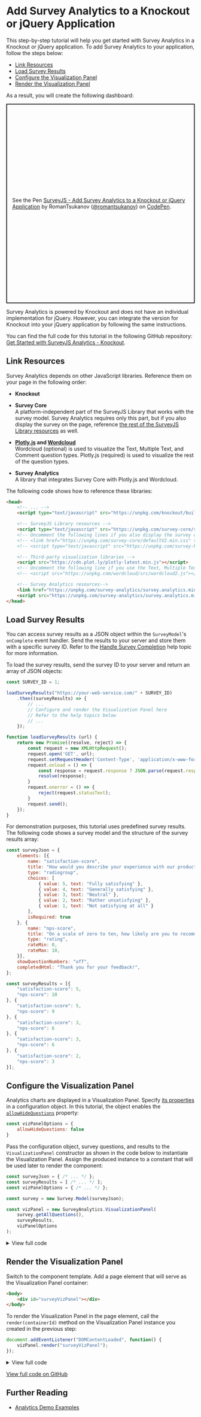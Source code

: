 # Add Survey Analytics to a Knockout or jQuery Application

This step-by-step tutorial will help you get started with Survey Analytics in a Knockout or jQuery application. To add Survey Analytics to your application, follow the steps below:

- [Link Resources](#link-resources)
- [Load Survey Results](#load-survey-results)
- [Configure the Visualization Panel](#configure-the-visualization-panel)
- [Render the Visualization Panel](#render-the-visualization-panel)

As a result, you will create the following dashboard:

<p class="codepen" data-height="532.7999572753906" data-default-tab="js,result" data-slug-hash="vYdmvgz" data-user="romantsukanov" style="height: 532.7999572753906px; box-sizing: border-box; display: flex; align-items: center; justify-content: center; border: 2px solid; margin: 1em 0; padding: 1em;">
  <span>See the Pen <a href="https://codepen.io/romantsukanov/pen/vYdmvgz">
  SurveyJS - Add Survey Analytics to a Knockout or jQuery Application</a> by RomanTsukanov (<a href="https://codepen.io/romantsukanov">@romantsukanov</a>)
  on <a href="https://codepen.io">CodePen</a>.</span>
</p>
<script async src="https://cpwebassets.codepen.io/assets/embed/ei.js"></script>

Survey Analytics is powered by Knockout and does not have an individual implementation for jQuery. However, you can integrate the version for Knockout into your jQuery application by following the same instructions.

You can find the full code for this tutorial in the following GitHub repository: <a href="https://github.com/surveyjs/code-examples/tree/main/get-started-analytics/knockout" target="_blank">Get Started with SurveyJS Analytics - Knockout</a>.

## Link Resources

Survey Analytics depends on other JavaScript libraries. Reference them on your page in the following order:

- **Knockout**

- **Survey Core**       
A platform-independent part of the SurveyJS Library that works with the survey model. Survey Analytics requires only this part, but if you also display the survey on the page, reference [the rest of the SurveyJS Library resources](/Documentation/Library?id=get-started-knockout#link-surveyjs-resources) as well.

- **<a href="https://github.com/plotly/plotly.js#readme" target="_blank">Plotly.js</a> and <a href="https://github.com/timdream/wordcloud2.js#readme" target="_blank">Wordcloud</a>**       
Wordcloud (optional) is used to visualize the Text, Multiple Text, and Comment question types. Plotly.js (required) is used to visualize the rest of the question types.

- **Survey Analytics**      
A library that integrates Survey Core with Plotly.js and Wordcloud.

The following code shows how to reference these libraries:

```html
<head>
    <!-- ... -->
    <script type="text/javascript" src="https://unpkg.com/knockout/build/output/knockout-latest.js"></script>

    <!-- SurveyJS Library resources -->
    <script type="text/javascript" src="https://unpkg.com/survey-core/survey.core.min.js"></script>
    <!-- Uncomment the following lines if you also display the survey on the page -->
    <!-- <link href="https://unpkg.com/survey-core/defaultV2.min.css" type="text/css" rel="stylesheet"> -->
    <!-- <script type="text/javascript" src="https://unpkg.com/survey-knockout-ui/survey-knockout-ui.min.js"></script> -->

    <!-- Third-party visualization libraries -->
    <script src="https://cdn.plot.ly/plotly-latest.min.js"></script>
    <!-- Uncomment the following line if you use the Text, Multiple Text, or Comment question types in your surveys -->
    <!-- <script src="https://unpkg.com/wordcloud/src/wordcloud2.js"></script> -->

    <!-- Survey Analytics resources-->
    <link href="https://unpkg.com/survey-analytics/survey.analytics.min.css" rel="stylesheet">
    <script src="https://unpkg.com/survey-analytics/survey.analytics.min.js"></script>
</head>
```

## Load Survey Results

You can access survey results as a JSON object within the `SurveyModel`'s `onComplete` event handler. Send the results to your server and store them with a specific survey ID. Refer to the [Handle Survey Completion](/Documentation/Library?id=get-started-knockout#handle-survey-completion) help topic for more information.  

To load the survey results, send the survey ID to your server and return an array of JSON objects:

```js
const SURVEY_ID = 1;

loadSurveyResults("https://your-web-service.com/" + SURVEY_ID)
    .then((surveyResults) => {
        // ...
        // Configure and render the Visualization Panel here
        // Refer to the help topics below
        // ...
    });

function loadSurveyResults (url) {
    return new Promise((resolve, reject) => {
        const request = new XMLHttpRequest();
        request.open('GET', url);
        request.setRequestHeader('Content-Type', 'application/x-www-form-urlencoded');
        request.onload = () => {
            const response = request.response ? JSON.parse(request.response) : [];
            resolve(response);
        }
        request.onerror = () => {
            reject(request.statusText);
        }
        request.send();
    });
}
```

For demonstration purposes, this tutorial uses predefined survey results. The following code shows a survey model and the structure of the survey results array:

```js
const surveyJson = {
    elements: [{
        name: "satisfaction-score",
        title: "How would you describe your experience with our product?",
        type: "radiogroup",
        choices: [
            { value: 5, text: "Fully satisfying" },
            { value: 4, text: "Generally satisfying" },
            { value: 3, text: "Neutral" },
            { value: 2, text: "Rather unsatisfying" },
            { value: 1, text: "Not satisfying at all" }
        ],
        isRequired: true
    }, {
        name: "nps-score",
        title: "On a scale of zero to ten, how likely are you to recommend our product to a friend or colleague?",
        type: "rating",
        rateMin: 0,
        rateMax: 10,
    }],
    showQuestionNumbers: "off",
    completedHtml: "Thank you for your feedback!",
};

const surveyResults = [{
    "satisfaction-score": 5,
    "nps-score": 10
}, {
    "satisfaction-score": 5,
    "nps-score": 9
}, {
    "satisfaction-score": 3,
    "nps-score": 6
}, {
    "satisfaction-score": 3,
    "nps-score": 6
}, {
    "satisfaction-score": 2,
    "nps-score": 3
}];
```

## Configure the Visualization Panel

Analytics charts are displayed in a Visualization Panel. Specify [its properties](/Documentation/Analytics?id=ivisualizationpaneloptions) in a configuration object. In this tutorial, the object enables the [`allowHideQuestions`](/Documentation/Analytics?id=ivisualizationpaneloptions#allowHideQuestions) property:

```js
const vizPanelOptions = {
    allowHideQuestions: false
}
```

Pass the configuration object, survey questions, and results to the `VisualizationPanel` constructor as shown in the code below to instantiate the Visualization Panel. Assign the produced instance to a constant that will be used later to render the component:

```js
const surveyJson = { /* ... */ };
const surveyResults = [ /* ... */ ];
const vizPanelOptions = { /* ... */ };

const survey = new Survey.Model(surveyJson);

const vizPanel = new SurveyAnalytics.VisualizationPanel(
    survey.getAllQuestions(),
    surveyResults,
    vizPanelOptions
);
```

<details>
    <summary>View full code</summary>

```html
<!DOCTYPE html>
<html>
<head>
    <title>SurveyJS Analytics for Knockout</title>
    <meta charset="utf-8">
    <script type="text/javascript" src="https://unpkg.com/knockout/build/output/knockout-latest.js"></script>

    <script type="text/javascript" src="https://unpkg.com/survey-core/survey.core.min.js"></script>
    <!-- Uncomment the following lines if you also display the survey on the page -->
    <!-- <link href="https://unpkg.com/survey-core/defaultV2.min.css" type="text/css" rel="stylesheet"> -->
    <!-- <script type="text/javascript" src="https://unpkg.com/survey-knockout-ui/survey-knockout-ui.min.js"></script> -->

    <script src="https://cdn.plot.ly/plotly-latest.min.js"></script>
    <!-- Uncomment the following line if you use the Text, Multiple Text, or Comment question types in your surveys -->
    <!-- <script src="https://unpkg.com/wordcloud/src/wordcloud2.js"></script> -->

    <link href="https://unpkg.com/survey-analytics/survey.analytics.min.css" rel="stylesheet">
    <script src="https://unpkg.com/survey-analytics/survey.analytics.min.js"></script>

    <script type="text/javascript" src="index.js"></script>
</head>
<body>

</body>
</html>
```

```js
// Uncomment the following line if you also display the survey on the page
// Survey.StylesManager.applyTheme("defaultV2");

const surveyJson = {
    elements: [{
        name: "satisfaction-score",
        title: "How would you describe your experience with our product?",
        type: "radiogroup",
        choices: [
            { value: 5, text: "Fully satisfying" },
            { value: 4, text: "Generally satisfying" },
            { value: 3, text: "Neutral" },
            { value: 2, text: "Rather unsatisfying" },
            { value: 1, text: "Not satisfying at all" }
        ],
        isRequired: true
    }, {
        name: "nps-score",
        title: "On a scale of zero to ten, how likely are you to recommend our product to a friend or colleague?",
        type: "rating",
        rateMin: 0,
        rateMax: 10,
    }],
    showQuestionNumbers: "off",
    completedHtml: "Thank you for your feedback!",
};

const survey = new Survey.Model(surveyJson);

const surveyResults = [{
    "satisfaction-score": 5,
    "nps-score": 10
}, {
    "satisfaction-score": 5,
    "nps-score": 9
}, {
    "satisfaction-score": 3,
    "nps-score": 6
}, {
    "satisfaction-score": 3,
    "nps-score": 6
}, {
    "satisfaction-score": 2,
    "nps-score": 3
}];

const vizPanelOptions = {
    allowHideQuestions: false
}

const vizPanel = new SurveyAnalytics.VisualizationPanel(
    survey.getAllQuestions(),
    surveyResults,
    vizPanelOptions
);
```
</details>

## Render the Visualization Panel

Switch to the component template. Add a page element that will serve as the Visualization Panel container:

```html
<body>
    <div id="surveyVizPanel"></div>
</body>
```

To render the Visualization Panel in the page element, call the `render(containerId)` method on the Visualization Panel instance you created in the previous step:

```js
document.addEventListener("DOMContentLoaded", function() {
    vizPanel.render("surveyVizPanel");
});
```

<details>
    <summary>View full code</summary>

```html
<!DOCTYPE html>
<html>
<head>
    <title>SurveyJS Analytics for Knockout</title>
    <meta charset="utf-8">
    <script type="text/javascript" src="https://unpkg.com/knockout/build/output/knockout-latest.js"></script>

    <script type="text/javascript" src="https://unpkg.com/survey-core/survey.core.min.js"></script>
    <!-- Uncomment the following lines if you also display the survey on the page -->
    <!-- <link href="https://unpkg.com/survey-core/defaultV2.min.css" type="text/css" rel="stylesheet"> -->
    <!-- <script type="text/javascript" src="https://unpkg.com/survey-knockout-ui/survey-knockout-ui.min.js"></script> -->

    <script src="https://cdn.plot.ly/plotly-latest.min.js"></script>
    <!-- Uncomment the following line if you use the Text, Multiple Text, or Comment question types in your surveys -->
    <!-- <script src="https://unpkg.com/wordcloud/src/wordcloud2.js"></script> -->

    <link href="https://unpkg.com/survey-analytics/survey.analytics.min.css" rel="stylesheet">
    <script src="https://unpkg.com/survey-analytics/survey.analytics.min.js"></script>

    <script type="text/javascript" src="index.js"></script>
</head>
<body>
    <div id="surveyVizPanel"></div>
</body>
</html>
```

```js
// Uncomment the following line if you also display the survey on the page
// Survey.StylesManager.applyTheme("defaultV2");

const surveyJson = {
    elements: [{
        name: "satisfaction-score",
        title: "How would you describe your experience with our product?",
        type: "radiogroup",
        choices: [
            { value: 5, text: "Fully satisfying" },
            { value: 4, text: "Generally satisfying" },
            { value: 3, text: "Neutral" },
            { value: 2, text: "Rather unsatisfying" },
            { value: 1, text: "Not satisfying at all" }
        ],
        isRequired: true
    }, {
        name: "nps-score",
        title: "On a scale of zero to ten, how likely are you to recommend our product to a friend or colleague?",
        type: "rating",
        rateMin: 0,
        rateMax: 10,
    }],
    showQuestionNumbers: "off",
    completedHtml: "Thank you for your feedback!",
};

const survey = new Survey.Model(surveyJson);

const surveyResults = [{
    "satisfaction-score": 5,
    "nps-score": 10
}, {
    "satisfaction-score": 5,
    "nps-score": 9
}, {
    "satisfaction-score": 3,
    "nps-score": 6
}, {
    "satisfaction-score": 3,
    "nps-score": 6
}, {
    "satisfaction-score": 2,
    "nps-score": 3
}];

const vizPanelOptions = {
    allowHideQuestions: false
}

const vizPanel = new SurveyAnalytics.VisualizationPanel(
    survey.getAllQuestions(),
    surveyResults,
    vizPanelOptions
);

document.addEventListener("DOMContentLoaded", function() {
    vizPanel.render("surveyVizPanel");
});
```
</details>

<a href="https://github.com/surveyjs/code-examples/tree/main/get-started-analytics/knockout" target="_blank">View full code on GitHub</a>


## Further Reading

- [Analytics Demo Examples](/Examples/Analytics)